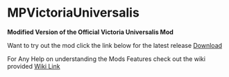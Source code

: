 # MPVictoriaUniversalis

**Modified Version of the Official Victoria Universalis Mod**

Want to try out the mod click the link below for the latest release
[Download](https://github.com/Mercury25426/MPVictoriaUniversalis-/releases)

For Any Help on understanding the Mods Features check out the wiki provided
[Wiki Link](https://github.com/Mercury25426/MPVictoriaUniversalis-/wiki)
